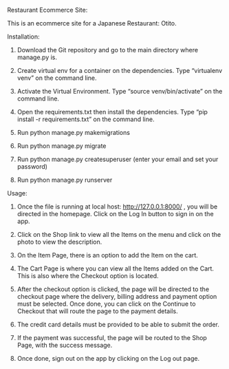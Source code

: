 Restaurant Ecommerce Site:

This is an ecommerce site for a Japanese Restaurant: Otito. 

Installation:

1. Download the Git repository and go to the main directory where manage.py is.

2. Create virtual env for a container on the dependencies. Type “virtualenv venv” on the command line.

3. Activate the Virtual Environment. Type “source venv/bin/activate” on the command line.

4. Open the requirements.txt then  install the dependencies. Type “pip install -r requirements.txt” on the command line.

7. Run python manage.py makemigrations 

8. Run python manage.py migrate

9. Run python manage.py createsuperuser (enter your email and set your password)

10. Run python manage.py runserver



Usage:

1. Once the file is running at local host: http://127.0.0.1:8000/ , you will be directed in the homepage. Click on the Log In button to sign in on the app. 

2. Click on the Shop link to view all the Items on the menu and click on the photo to view the description.

3. On the Item Page, there is an option to add the Item on the cart.

4. The Cart Page is where you can view all the Items added on the Cart. This is also where the Checkout option is located.

5. After the checkout option is clicked, the page will be directed to the checkout page where the delivery, billing address and payment option must be selected. Once done, you can click on the Continue to Checkout that will route the page to the payment details.

6. The credit card details must be provided to be able to submit the order.

7. If the payment was successful, the page will be routed to the Shop Page, with the success message.

8. Once done, sign out on the app by clicking on the Log out page.

